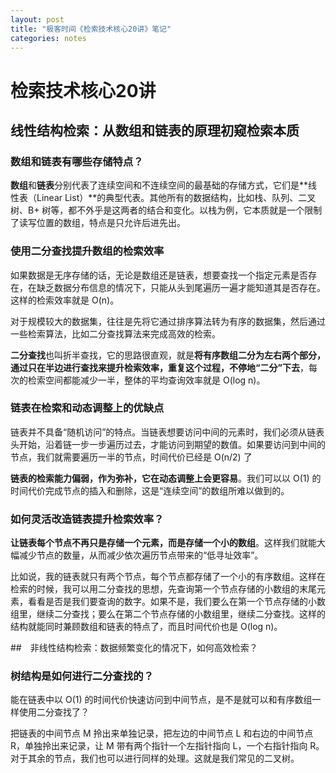 ```yaml
---
layout: post
title: "极客时间《检索技术核心20讲》笔记"
categories: notes
---
```


# 检索技术核心20讲

## 线性结构检索：从数组和链表的原理初窥检索本质

### 数组和链表有哪些存储特点？

**数组**和**链表**分别代表了连续空间和不连续空间的最基础的存储方式，它们是**线性表（Linear List）**的典型代表。其他所有的数据结构，比如栈、队列、二叉树、B+ 树等，都不外乎是这两者的结合和变化。以栈为例，它本质就是一个限制了读写位置的数组，特点是只允许后进先出。



### 使用二分查找提升数组的检索效率

如果数据是无序存储的话，无论是数组还是链表，想要查找一个指定元素是否存在，在缺乏数据分布信息的情况下，只能从头到尾遍历一遍才能知道其是否存在。这样的检索效率就是 O(n)。

对于规模较大的数据集，往往是先将它通过排序算法转为有序的数据集，然后通过一些检索算法，比如二分查找算法来完成高效的检索。

**二分查找**也叫折半查找，它的思路很直观，就是**将有序数组二分为左右两个部分，通过只在半边进行查找来提升检索效率，重复这个过程，不停地“二分”下去**，每次的检索空间都能减少一半，整体的平均查询效率就是 O(log n)。



### 链表在检索和动态调整上的优缺点

链表并不具备“随机访问”的特点。当链表想要访问中间的元素时，我们必须从链表头开始，沿着链一步一步遍历过去，才能访问到期望的数值。如果要访问到中间的节点，我们就需要遍历一半的节点，时间代价已经是 O(n/2) 了

**链表的检索能力偏弱，作为弥补，它在动态调整上会更容易**。我们可以以 O(1) 的时间代价完成节点的插入和删除，这是“连续空间”的数组所难以做到的。



### 如何灵活改造链表提升检索效率？

**让链表每个节点不再只是存储一个元素，而是存储一个小的数组**。这样我们就能大幅减少节点的数量，从而减少依次遍历节点带来的“低寻址效率”。

比如说，我的链表就只有两个节点，每个节点都存储了一个小的有序数组。这样在检索的时候，我可以用二分查找的思想，先查询第一个节点存储的小数组的末尾元素，看看是否是我们要查询的数字。如果不是，我们要么在第一个节点存储的小数组里，继续二分查找；要么在第二个节点存储的小数组里，继续二分查找。这样的结构就能同时兼顾数组和链表的特点了，而且时间代价也是 O(log n)。



##　非线性结构检索：数据频繁变化的情况下，如何高效检索？

### 树结构是如何进行二分查找的？

能在链表中以 O(1) 的时间代价快速访问到中间节点，是不是就可以和有序数组一样使用二分查找了？

把链表的中间节点 M 拎出来单独记录，把左边的中间节点 L 和右边的中间节点 R，单独拎出来记录，让 M 带有两个指针一个左指针指向 L，一个右指针指向 R。对于其余的节点，我们也可以进行同样的处理。这就是我们常见的二叉树。